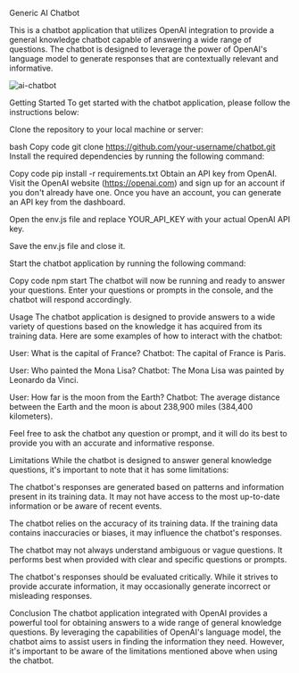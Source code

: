 Generic AI Chatbot

This is a chatbot application that utilizes OpenAI integration to provide a general knowledge chatbot capable of answering a wide range of questions. The chatbot is designed to leverage the power of OpenAI's language model to generate responses that are contextually relevant and informative.

![ai-chatbot](https://github.com/cwbraswe/AI-Chatbot/assets/31020426/9dfabaee-dbf4-4c20-9837-19f00e284d62)

Getting Started
To get started with the chatbot application, please follow the instructions below:

Clone the repository to your local machine or server:

bash
Copy code
git clone https://github.com/your-username/chatbot.git
Install the required dependencies by running the following command:

Copy code
pip install -r requirements.txt
Obtain an API key from OpenAI. Visit the OpenAI website (https://openai.com) and sign up for an account if you don't already have one. Once you have an account, you can generate an API key from the dashboard.

Open the env.js file and replace YOUR_API_KEY with your actual OpenAI API key.

Save the env.js file and close it.

Start the chatbot application by running the following command:

Copy code
npm start
The chatbot will now be running and ready to answer your questions. Enter your questions or prompts in the console, and the chatbot will respond accordingly.

Usage
The chatbot application is designed to provide answers to a wide variety of questions based on the knowledge it has acquired from its training data. Here are some examples of how to interact with the chatbot:

User: What is the capital of France?
Chatbot: The capital of France is Paris.

User: Who painted the Mona Lisa?
Chatbot: The Mona Lisa was painted by Leonardo da Vinci.

User: How far is the moon from the Earth?
Chatbot: The average distance between the Earth and the moon is about 238,900 miles (384,400 kilometers).

Feel free to ask the chatbot any question or prompt, and it will do its best to provide you with an accurate and informative response.

Limitations
While the chatbot is designed to answer general knowledge questions, it's important to note that it has some limitations:

The chatbot's responses are generated based on patterns and information present in its training data. It may not have access to the most up-to-date information or be aware of recent events.

The chatbot relies on the accuracy of its training data. If the training data contains inaccuracies or biases, it may influence the chatbot's responses.

The chatbot may not always understand ambiguous or vague questions. It performs best when provided with clear and specific questions or prompts.

The chatbot's responses should be evaluated critically. While it strives to provide accurate information, it may occasionally generate incorrect or misleading responses.

Conclusion
The chatbot application integrated with OpenAI provides a powerful tool for obtaining answers to a wide range of general knowledge questions. By leveraging the capabilities of OpenAI's language model, the chatbot aims to assist users in finding the information they need. However, it's important to be aware of the limitations mentioned above when using the chatbot.








